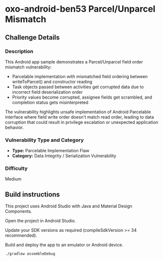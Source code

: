 # oxo-android-ben53 Parcel/Unparcel Mismatch

## Challenge Details

### Description

This Android app sample demonstrates a Parcel/Unparcel field order mismatch vulnerability:

- Parcelable implementation with mismatched field ordering between writeToParcel() and constructor reading
- Task objects passed between activities get corrupted data due to incorrect field deserialization order
- Priority values become corrupted, assignee fields get scrambled, and completion status gets misinterpreted

The vulnerability highlights unsafe implementation of Android Parcelable interface where field write order doesn't match read order, leading to data corruption that could result in privilege escalation or unexpected application behavior.

### Vulnerability Type and Category
- **Type:** Parcelable Implementation Flaw
- **Category:** Data Integrity / Serialization Vulnerability

### Difficulty
Medium

## Build instructions
This project uses Android Studio with Java and Material Design Components.

Open the project in Android Studio.

Update your SDK versions as required (compileSdkVersion >= 34 recommended).

Build and deploy the app to an emulator or Android device.

```bash
./gradlew assembleDebug
```
